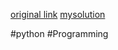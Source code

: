 [original link](https://ocw.mit.edu/courses/6-0001-introduction-to-computer-science-and-programming-in-python-fall-2016/)
[mysolution](https://github.com/Chaeguevara/6-0001-fall-2016)

#python #Programming 